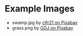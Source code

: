 
# Example Images

- swamp.jpg by [clfr21 on Pixabay](https://pixabay.com/de/users/clfr21-6530007/)
- grass.png by [GDJ on Pixabay](https://pixabay.com/users/gdj-1086657/)
